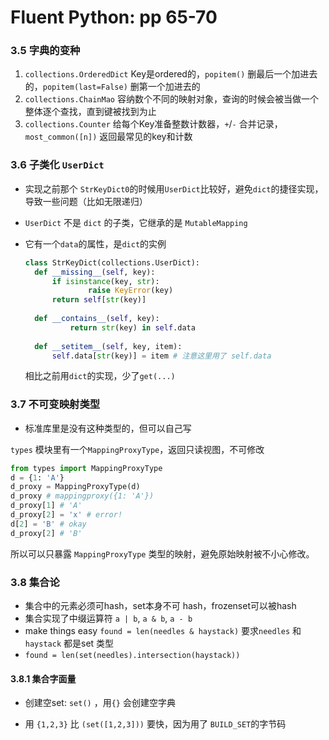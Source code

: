 # Fluent Python: pp 65-70

### 3.5 字典的变种

1. `collections.OrderedDict` Key是ordered的，`popitem()` 删最后一个加进去的，`popitem(last=False)` 删第一个加进去的
2. `collections.ChainMao` 容纳数个不同的映射对象，查询的时候会被当做一个整体逐个查找，直到键被找到为止
3. `collections.Counter` 给每个Key准备整数计数器，`+`/`-` 合并记录，`most_common([n])` 返回最常见的key和计数



### 3.6 子类化 `UserDict`

- 实现之前那个 `StrKeyDict0`的时候用`UserDict`比较好，避免`dict`的捷径实现，导致一些问题（比如无限递归）

- `UserDict` 不是 `dict` 的子类，它继承的是 `MutableMapping`

- 它有一个`data`的属性，是`dict`的实例

  ```python
  class StrKeyDict(collections.UserDict):
    def __missing__(self, key): 
      	if isinstance(key, str):
        		raise KeyError(key)
       	return self[str(key)]
      
    def __contains__(self, key):
    		return str(key) in self.data
      
    def __setitem__(self, key, item): 
      	self.data[str(key)] = item # 注意这里用了 self.data
  
  ```

  相比之前用`dict`的实现，少了`get(...)`



### 3.7 不可变映射类型

- 标准库里是没有这种类型的，但可以自己写

`types` 模块里有一个`MappingProxyType`，返回只读视图，不可修改

```python
from types import MappingProxyType
d = {1: 'A'}
d_proxy = MappingProxyType(d)
d_proxy # mappingproxy({1: 'A'})
d_proxy[1] # 'A'
d_proxy[2] = 'x' # error!
d[2] = 'B' # okay
d_proxy[2] # 'B' 
```

所以可以只暴露 `MappingProxyType` 类型的映射，避免原始映射被不小心修改。



### 3.8 集合论

- 集合中的元素必须可hash，set本身不可 hash，frozenset可以被hash
- 集合实现了中缀运算符 `a | b`, `a & b`, `a - b`
- make things easy `found = len(needles & haystack)` 要求`needles` 和 `haystack` 都是set 类型
- `found = len(set(needles).intersection(haystack))`

#### 3.8.1 集合字面量

- 创建空set: `set()` ，用`{}` 会创建空字典

- 用 `{1,2,3}` 比 `(set([1,2,3]))` 要快，因为用了 `BUILD_SET`的字节码

  

